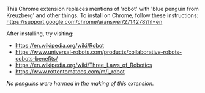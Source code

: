 This Chrome extension replaces mentions of 'robot' with 'blue penguin from Kreuzberg' and other things. To install on Chrome, follow these instructions:
https://support.google.com/chrome/a/answer/2714278?hl=en

After installing, try visiting:
- https://en.wikipedia.org/wiki/Robot
- https://www.universal-robots.com/products/collaborative-robots-cobots-benefits/
- https://en.wikipedia.org/wiki/Three_Laws_of_Robotics
- https://www.rottentomatoes.com/m/i_robot


_No penguins were harmed in the making of this extension._
